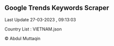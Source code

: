 

## Google Trends Keywords Scraper 
 
Last Update 27-03-2023 , 09:13:03

Country List :
VIETNAM.json



© Abdul Muttaqin 
